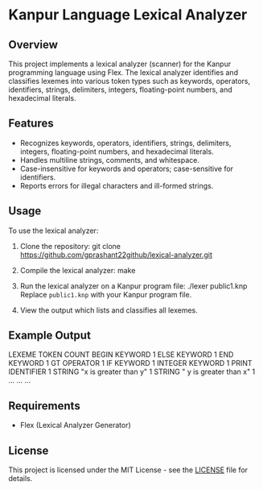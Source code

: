 # Kanpur Language Lexical Analyzer

## Overview
This project implements a lexical analyzer (scanner) for the Kanpur programming language using Flex. The lexical analyzer identifies and classifies lexemes into various token types such as keywords, operators, identifiers, strings, delimiters, integers, floating-point numbers, and hexadecimal literals.

## Features
- Recognizes keywords, operators, identifiers, strings, delimiters, integers, floating-point numbers, and hexadecimal literals.
- Handles multiline strings, comments, and whitespace.
- Case-insensitive for keywords and operators; case-sensitive for identifiers.
- Reports errors for illegal characters and ill-formed strings.

## Usage
To use the lexical analyzer:
1. Clone the repository:
git clone https://github.com/gprashant22github/lexical-analyzer.git
2. Compile the lexical analyzer:
make
3. Run the lexical analyzer on a Kanpur program file:
./lexer public1.knp
Replace `public1.knp` with your Kanpur program file.

4. View the output which lists and classifies all lexemes.

## Example Output

LEXEME TOKEN COUNT
BEGIN KEYWORD 1
ELSE KEYWORD 1
END KEYWORD 1
GT OPERATOR 1
IF KEYWORD 1
INTEGER KEYWORD 1
PRINT IDENTIFIER 1
STRING "x is greater than y" 1
STRING " y is greater than x" 1
... ... ...

## Requirements
- Flex (Lexical Analyzer Generator)

## License
This project is licensed under the MIT License - see the [LICENSE](LICENSE) file for details.
